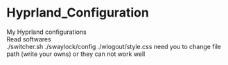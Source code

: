# Hyprland_Configuration  
My Hyprland configurations  
Read softwares  
./switcher.sh ./swaylock/config ./wlogout/style.css need you to change file path (write your owns) or they can not work well
